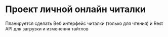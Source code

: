 # Проект личной онлайн читалки

Планируется сделать Веб интерфейс читалки (только для чтения) и Rest API для загрузки и изменения тайтлов
